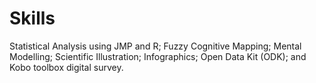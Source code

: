 # Skills
Statistical Analysis using JMP and R; Fuzzy Cognitive Mapping; Mental Modelling; Scientific Illustration; Infographics; Open Data Kit (ODK); and Kobo toolbox digital survey.
